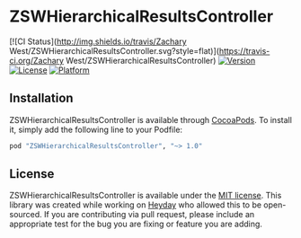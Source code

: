 # ZSWHierarchicalResultsController

[![CI Status](http://img.shields.io/travis/Zachary West/ZSWHierarchicalResultsController.svg?style=flat)](https://travis-ci.org/Zachary West/ZSWHierarchicalResultsController)
[![Version](https://img.shields.io/cocoapods/v/ZSWHierarchicalResultsController.svg?style=flat)](http://cocoapods.org/pods/ZSWHierarchicalResultsController)
[![License](https://img.shields.io/cocoapods/l/ZSWHierarchicalResultsController.svg?style=flat)](http://cocoapods.org/pods/ZSWHierarchicalResultsController)
[![Platform](https://img.shields.io/cocoapods/p/ZSWHierarchicalResultsController.svg?style=flat)](http://cocoapods.org/pods/ZSWHierarchicalResultsController)



## Installation

ZSWHierarchicalResultsController is available through [CocoaPods](http://cocoapods.org). To install
it, simply add the following line to your Podfile:

```ruby
pod "ZSWHierarchicalResultsController", "~> 1.0"
```

## License

ZSWHierarchicalResultsController is available under the [MIT license](https://github.com/zacwest/ZSWHierarchicalResultsController/blob/master/LICENSE). This library was created while working on [Heyday](http://hey.co) who allowed this to be open-sourced. If you are contributing via pull request, please include an appropriate test for the bug you are fixing or feature you are adding. 
